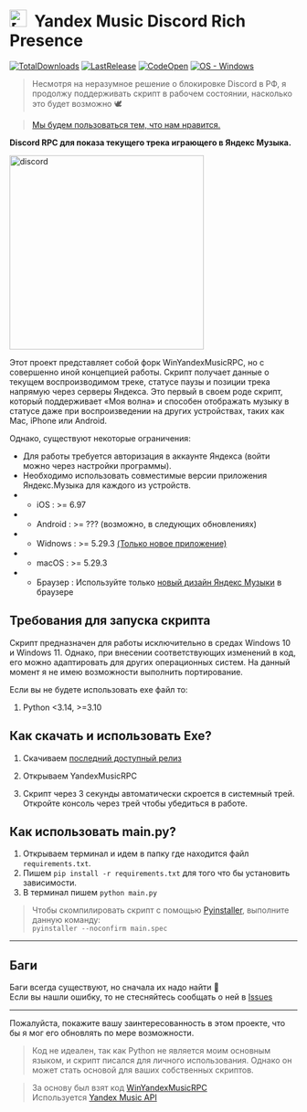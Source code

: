 # **<img src="./assets/YMRPC_ico.ico" alt="[DISCORD RPC]" width="30"/> &nbsp;Yandex Music Discord Rich Presence**
[![TotalDownloads](https://img.shields.io/github/downloads/FozerG/YandexMusicRPC/total)](https://github.com/FozerG/YandexMusicRPC/releases "Download") [![LastRelease](https://img.shields.io/github/v/release/FozerG/YandexMusicRPC)](https://github.com/FozerG/YandexMusicRPC/releases "Download") [![CodeOpen](https://img.shields.io/github/languages/top/FozerG/YandexMusicRPC)](https://github.com/FozerG/YandexMusicRPC/blob/main/main.py "Show code") [![OS - Windows](https://img.shields.io/badge/OS-Windows-blue?logo=windows&logoColor=white)](https://github.com/FozerG/YandexMusicRPC/releases "Download")

>Несмотря на неразумное решение о блокировке Discord в РФ, я продолжу поддерживать скрипт в рабочем состоянии, насколько это будет возможно 🕊️

>[Мы будем пользоваться тем, что нам нравится.](https://github.com/Flowseal/zapret-discord-youtube)

**Discord RPC для показа текущего трека играющего в Яндекс Музыка.**

<img src="https://github.com/user-attachments/assets/99d15c70-632f-41ec-a6cd-49de8a7d2a8f" alt="discord" width="340">

Этот проект представляет собой форк WinYandexMusicRPC, но с совершенно иной концепцией работы. Скрипт получает данные о текущем воспроизводимом треке, статусе паузы и позиции трека напрямую через серверы Яндекса. Это первый в своем роде скрипт, который поддерживает «Моя волна» и способен отображать музыку в статусе даже при воспроизведении на других устройствах, таких как Mac, iPhone или Android.

Однако, существуют некоторые ограничения:

- Для работы требуется авторизация в аккаунте Яндекса (войти можно через настройки программы).
- Необходимо использовать совместимые версии приложения Яндекс.Музыка для каждого из устройств.
- - iOS : >= 6.97
- - Android : >= ??? (возможно, в следующих обновлениях)
- - Widnows : >= 5.29.3 [(Только новое приложение)](https://music.yandex.ru/download/)
- - macOS : >= 5.29.3
- - Браузер : Используйте только [новый дизайн Яндекс Музыки](https://next.music.yandex.ru/) в браузере

## Требования для запуска скрипта
Скрипт предназначен для работы исключительно в средах Windows 10 и Windows 11. Однако, при внесении соответствующих изменений в код, его можно адаптировать для других операционных систем. На данный момент я не имею возможности выполнить портирование.

Если вы не будете использовать ехе файл то:
1. Python <3.14, >=3.10

## Как скачать и использовать Exe?
1. Скачиваем [последний доступный релиз](https://github.com/FozerG/YandexMusicRPC/releases)
  
2. Открываем YandexMusicRPC

3. Скрипт через 3 секунды автоматически скроется в системный трей. Откройте консоль через трей чтобы убедиться в работе.

## Как использовать main.py?

1. Открываем терминал и идем в папку где находится файл `requirements.txt`.
2. Пишем `pip install -r requirements.txt` для того что бы установить зависимости.
3. В терминал пишем `python main.py`

>Чтобы скомпилировать скрипт с помощью [Pyinstaller](https://pypi.org/project/pyinstaller/), выполните данную команду:  
`pyinstaller --noconfirm main.spec`

------------
## Баги
Баги всегда существуют, но сначала их надо найти 🫡  
Если вы нашли ошибку, то не стесняйтесь сообщать о ней в [Issues](https://github.com/FozerG/YandexMusicRPC/issues)

------------
Пожалуйста, покажите вашу заинтересованность в этом проекте, что бы я мог его обновлять по мере возможности.

>Код не идеален, так как Python не является моим основным языком, и скрипт писался для личного использования. Однако он может стать основой для ваших собственных скриптов.

>За основу был взят код [WinYandexMusicRPC](https://github.com/FozerG/WinYandexMusicRPC)  
>Используется [Yandex Music API](https://github.com/MarshalX/yandex-music-api)   
